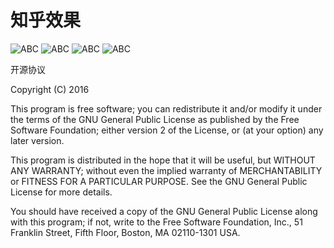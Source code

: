 # 知乎效果
   ![ABC](https://github.com/xiangzhihong/zhihu/blob/master/screen/device-2016-03-17-180852.png) 
   ![ABC](https://github.com/xiangzhihong/zhihu/blob/master/screen/device-2016-03-02-171115.png) 
   ![ABC](https://github.com/xiangzhihong/zhihu/blob/master/screen/device-2016-03-02-171136.png) 
   ![ABC](https://github.com/xiangzhihong/zhihu/blob/master/screen/device-2016-03-02-171146.png) 
   
   
开源协议

Copyright (C) 2016

This program is free software; you can redistribute it and/or modify it under the terms of the GNU General Public License as published by the Free Software Foundation; either version 2 of the License, or (at your option) any later version.

This program is distributed in the hope that it will be useful, but WITHOUT ANY WARRANTY; without even the implied warranty of MERCHANTABILITY or FITNESS FOR A PARTICULAR PURPOSE. See the GNU General Public License for more details.

You should have received a copy of the GNU General Public License along with this program; if not, write to the Free Software Foundation, Inc., 51 Franklin Street, Fifth Floor, Boston, MA 02110-1301 USA.
  
 
  
  
